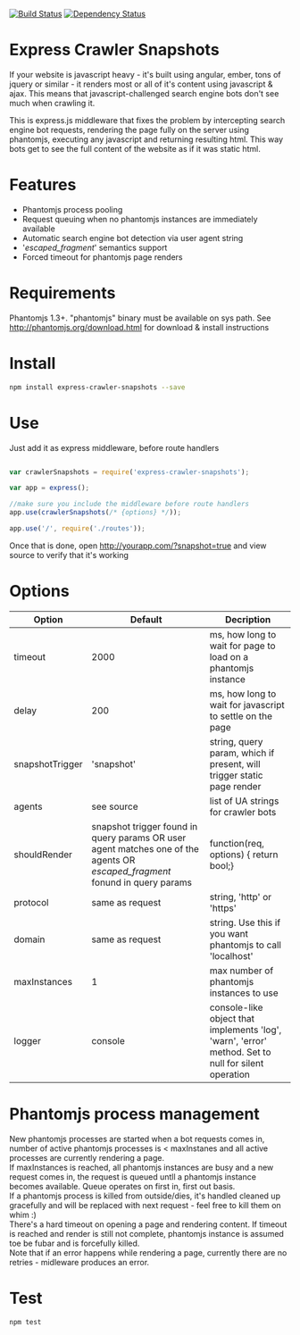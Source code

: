[![Build Status](https://travis-ci.org/Producters/express-crawler-snapshots.svg)](https://travis-ci.org/Producters/express-crawler-snapshots)
[![Dependency Status](https://www.versioneye.com/user/projects/5563557e366466001bd00100/badge.svg?style=flat)](https://www.versioneye.com/user/projects/5563557e366466001bd00100)

Express Crawler Snapshots
=====================================
If your website  is javascript heavy - it's built using angular, ember, tons of jquery or similar - it renders most or all of it's content using javascript & ajax. This means that javascript-challenged search engine bots don't see much when crawling it.

This is express.js middleware that fixes the problem by intercepting search engine bot requests, rendering the page fully on the server using phantomjs, executing any javascript and returning resulting html. This way bots get to see the full content of the website as if it was static html.

# Features

* Phantomjs process pooling
* Request queuing when no phantomjs instances are immediately available
* Automatic search engine bot detection via user agent string
* '_escaped_fragment_' semantics support
* Forced timeout for phantomjs page renders

# Requirements

Phantomjs 1.3+. "phantomjs" binary must be available on sys path. See http://phantomjs.org/download.html for download & install instructions

# Install

```sh
npm install express-crawler-snapshots --save
```

# Use
Just add it as express middleware, before route handlers
```javascript

var crawlerSnapshots = require('express-crawler-snapshots');

var app = express();

//make sure you include the middleware before route handlers
app.use(crawlerSnapshots(/* {options} */));

app.use('/', require('./routes'));
```
Once that is done, open  http://yourapp.com/?snapshot=true and view source to verify that it's working

# Options

Option       |  Default      | Decription
-------------|---------------|------------
timeout      | 2000          | ms, how long to wait for page to load on a phantomjs instance
delay        |  200          | ms, how long to wait for javascript to settle on the page
snapshotTrigger| 'snapshot'  | string, query param, which if present, will trigger static page render
agents       |see source     | list of UA strings for crawler bots
shouldRender | snapshot trigger found in query params OR user agent matches one of the agents OR _escaped_fragment_ fonund in query params | function(req, options) { return bool;}
protocol     | same as request | string, 'http' or 'https'
domain       | same as request | string. Use this if you want phantomjs to call 'localhost'
maxInstances | 1               | max number of phantomjs instances to use
logger       | console         | console-like object that implements 'log', 'warn', 'error' method. Set to null for silent operation

# Phantomjs process management

New phantomjs processes are started when a bot requests comes in, number of active phantomjs processes is < maxInstanes and all active processes are currently rendering a page.   
If maxInstances is reached, all phantomjs instances are busy and a new request comes in, the request is queued untll a phantomjs instance becomes available. Queue operates on first in, first out basis.  
If a phantomjs process is killed from outside/dies, it's handled cleaned up gracefully and will be replaced with next request - feel free to kill them on whim :)  
There's a hard timeout on opening a page and rendering content. If timeout is reached and render is still not complete, phantomjs instance is assumed toe be fubar and is forcefully killed.  
Note that if an error happens while rendering a page, currently there are no retries - midleware produces an error.

# Test

```sh
npm test
```
